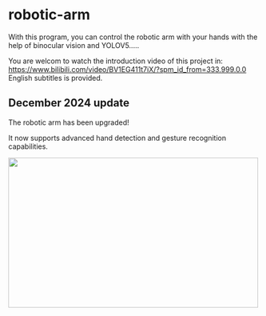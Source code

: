 # robotic-arm
With this program, you can control the robotic arm with your hands with the help of binocular vision and YOLOV5.....

You are welcom to watch the introduction video of this project in: https://www.bilibili.com/video/BV1EG411t7iX/?spm_id_from=333.999.0.0
English subtitles is provided.


## December 2024 update
The robotic arm has been upgraded!

It now supports advanced hand detection and gesture recognition capabilities.

<img src="example.gif" width="500" height="300">
